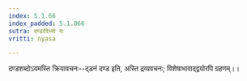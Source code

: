 ```yaml
---
index: 5.1.66
index_padded: 5.1.066
sutra: दण्डादिभ्यो यः
vritti: nyasa

---
```

दण्डशब्दोऽयमस्ति क्रियावचनः--द्डनं दण्ड इति, अस्ति द्रव्यवचनः; विशेषाभावाद्द्वयोरपि ग्रहणम्।।